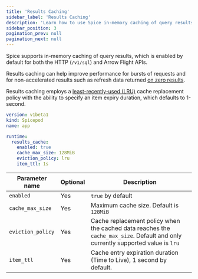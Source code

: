```yaml
---
title: 'Results Caching'
sidebar_label: 'Results Caching'
description: 'Learn how to use Spice in-memory caching of query results'
sidebar_position: 3
pagination_prev: null
pagination_next: null
---
```


Spice supports in-memory caching of query results, which is enabled by default for both the HTTP (`/v1/sql`) and Arrow Flight APIs.

Results caching can help improve performance for bursts of requests and for non-accelerated results such as refresh data returned [on zero results](/components/data-accelerators/data-refresh.md#behavior-on-zero-results).

Results caching employs a [least-recently-used (LRU)](https://en.wikipedia.org/wiki/Cache_replacement_policies#LRU) cache replacement policy with the ability to specify an item expiry duration, which defaults to 1-second.

```yaml
version: v1beta1
kind: Spicepod
name: app

runtime:
  results_cache:
    enabled: true
    cache_max_size: 128MiB
    eviction_policy: lru
    item_ttl: 1s
```

| Parameter name    | Optional | Description                                                                                                                     |
| ----------------- | -------- | ------------------------------------------------------------------------------------------------------------------------------- |
| `enabled`         | Yes      | `true` by default                                                                                                               |
| `cache_max_size`  | Yes      | Maximum cache size. Default is `128MiB`                                                                                         |
| `eviction_policy` | Yes      | Cache replacement policy when the cached data reaches the `cache_max_size`. Default and only currently supported value is `lru` |
| `item_ttl`        | Yes      | Cache entry expiration duration (Time to Live), 1 second by default.                                                            |
